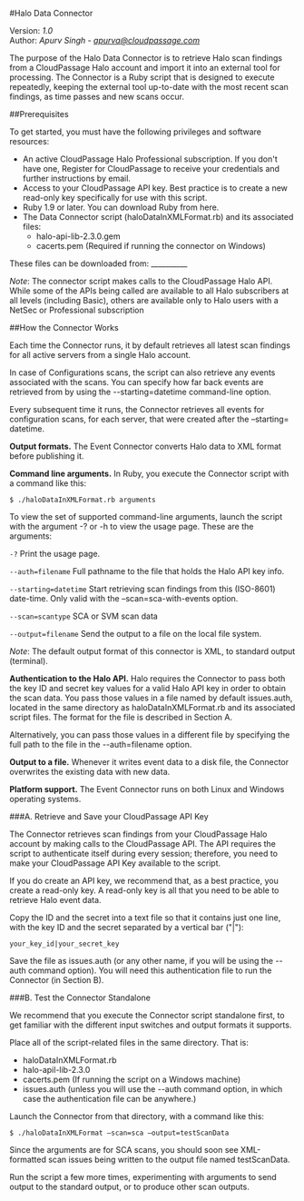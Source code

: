 #Halo Data Connector

Version: *1.0*
<br />
Author: *Apurv Singh* - *apurva@cloudpassage.com*

The purpose of the Halo Data Connector is to retrieve Halo scan findings from a CloudPassage Halo account and import it into an external tool for processing. The Connector is a Ruby script that is designed to execute repeatedly, keeping the external tool up-to-date with the most recent scan findings, as time passes and new scans occur.

##Prerequisites

To get started, you must have the following privileges and software resources:

* An active CloudPassage Halo Professional subscription. If you don't have one, Register for CloudPassage to receive your credentials and further instructions by email.
* Access to your CloudPassage API key. Best practice is to create a new read-only key specifically for use with this script.
* Ruby 1.9 or later. You can download Ruby from here.
* The Data Connector script (haloDataInXMLFormat.rb) and its associated files:
    * halo-api-lib-2.3.0.gem
    * cacerts.pem (Required if running the connector on Windows)

These files can be downloaded from: __________

*Note*:  The connector script makes calls to the CloudPassage Halo API. While some of the APIs being called are available to all Halo subscribers at all levels (including Basic), others are available only to Halo users with a NetSec or Professional subscription


##How the Connector Works 

Each time the Connector runs, it by default retrieves all latest scan findings for all active servers from a single Halo account.

In case of Configurations scans, the script can also retrieve any events associated with the scans. You can specify how far back events are retrieved from by using the --starting=datetime command-line option.

Every subsequent time it runs, the Connector retrieves all events for configuration scans, for each server, that were created after the –starting= datetime. 

**Output formats.** The Event Connector converts Halo data to XML format before publishing it.

**Command line arguments.** In Ruby, you execute the Connector script with a command like this:

```
$ ./haloDataInXMLFormat.rb arguments
```


To view the set of supported command-line arguments, launch the script with the argument -? or -h to view the usage page. These are the arguments:

```-?``` Print the usage page.

```--auth=filename``` Full pathname to the file that holds the Halo API key info. 

```--starting=datetime``` Start retrieving scan findings from this (ISO-8601) date-time. Only valid with the –scan=sca-with-events option.

```--scan=scantype``` SCA or SVM scan data

```--output=filename``` Send the output to a file on the local file system.

*Note*: The default output format of this connector is XML, to standard output (terminal).

**Authentication to the Halo API.** Halo requires the Connector to pass both the key ID and secret key values for a valid Halo API key in order to obtain the scan data. You pass those values in a file named by default issues.auth, located in the same directory as haloDataInXMLFormat.rb and its associated script files. The format for the file is described in Section A.

Alternatively, you can pass those values in a different file by specifying the full path to the file in the --auth=filename option. 

**Output to a file.** Whenever it writes event data to a disk file, the Connector overwrites the existing data with new data.

**Platform support.** The Event Connector runs on both Linux and Windows operating systems.



###A. Retrieve and Save your CloudPassage API Key

The Connector retrieves scan findings from your CloudPassage Halo account by making calls to the CloudPassage API. The API requires the script to authenticate itself during every session; therefore, you need to make your CloudPassage API Key available to the script. 

If you do create an API key, we recommend that, as a best practice, you create a read-only key. A read-only key is all that you need to be able to retrieve Halo event data.

Copy the ID and the secret into a text file so that it contains just one line, with the key ID and the secret separated by a vertical bar ("|"):
```
your_key_id|your_secret_key
```

Save the file as issues.auth (or any other name, if you will be using the --auth command option). You will need this authentication file to run the Connector (in Section B).

###B. Test the Connector Standalone

We recommend that you execute the Connector script standalone first, to get familiar with the different input switches and output formats it supports. 

Place all of the script-related files in the same directory. That is:
* haloDataInXMLFormat.rb
* halo-apil-lib-2.3.0
* cacerts.pem (If running the script on a Windows machine)
* issues.auth (unless you will use the --auth command option, in which case the authentication file can be anywhere.)

Launch the Connector from that directory, with a command like this:
```
$ ./haloDataInXMLFormat –scan=sca –output=testScanData
```

Since the arguments are for SCA scans, you should soon see XML-formatted scan issues being written to the output file named testScanData.

Run the script a few more times, experimenting with arguments to send output to the standard output, or to produce other scan outputs.
